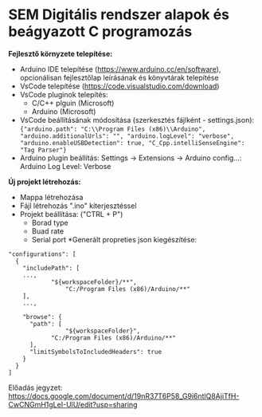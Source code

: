 # SEM Digitális rendszer alapok és beágyazott C programozás

__Fejlesztő környzete telepítése:__
* Arduino IDE telepítése (https://www.arduino.cc/en/software), opcionálisan fejlesztőlap leírásának és könyvtárak telepítése
* VsCode telepítése (https://code.visualstudio.com/download)
* VsCode pluginok telepítés:
	* C/C++ plguin (Microsoft)
	* Arduino (Microsoft)
* VsCode beállításának módosítása (szerkesztés fájlként - settings.json):
```{"arduino.path": "C:\\Program Files (x86)\\Arduino", "arduino.additionalUrls": "", "arduino.logLevel": "verbose", "arduino.enableUSBDetection": true, "C_Cpp.intelliSenseEngine": "Tag Parser"}```
* Arduino plugin beállítás: Settings -> Extensions -> Arduino config...: Arduino Log Level: Verbose

__Új projekt létrehozás:__
* Mappa létrehozása
* Fájl létrehozás ".ino" kiterjesztéssel
* Projekt beállítása: ("CTRL + P")
	* Borad type
	* Buad rate
	* Serial port
*Generált propreties json kiegészítése:
```
"configurations": [
  {
	"includePath": [
	...,
	        "${workspaceFolder}/**",
                "C:/Program Files (x86)/Arduino/**"
	],
    ...,

    "browse": {
      "path": [
                "${workspaceFolder}",
      		"C:/Program Files (x86)/Arduino/**"	
      ],
      "limitSymbolsToIncludedHeaders": true
    }
  }
]
```

Előadás jegyzet: https://docs.google.com/document/d/19nR37T6P58_G9i6ntlQ8AjiTfH-CwCNGmH1gLeI-UlU/edit?usp=sharing

